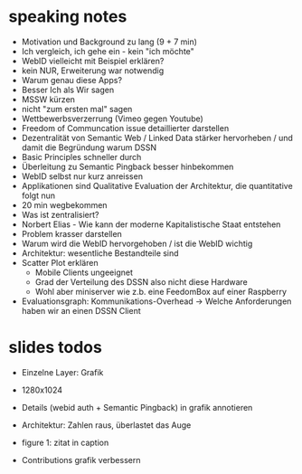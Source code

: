 # speaking notes

- Motivation und Background zu lang (9 + 7 min)
- Ich vergleich, ich gehe ein - kein "ich möchte"
- WebID vielleicht mit Beispiel erklären?
- kein NUR, Erweiterung war notwendig
- Warum genau diese Apps?
- Besser Ich als Wir sagen
- MSSW kürzen
- nicht "zum ersten mal" sagen
- Wettbewerbsverzerrung (Vimeo gegen Youtube)
- Freedom of Communcation issue detaillierter darstellen
- Dezentralität von Semantic Web / Linked Data stärker hervorheben / und damit
  die Begründung warum DSSN
- Basic Principles schneller durch
- Überleitung zu Semantic Pingback besser hinbekommen
- WebID selbst nur kurz anreissen
- Applikationen sind Qualitative Evaluation der Architektur, die quantitative
  folgt nun
- 20 min wegbekommen
- Was ist zentralisiert?
- Norbert Elias - Wie kann der moderne Kapitalistische Staat entstehen
- Problem krasser darstellen
- Warum wird die WebID hervorgehoben / ist die WebID wichtig
- Architektur: wesentliche Bestandteile sind
- Scatter Plot erklären
    - Mobile Clients ungeeignet
    - Grad der Verteilung des DSSN also nicht diese Hardware
    - Wohl aber miniserver wie z.b. eine FeedomBox auf einer Raspberry
- Evaluationsgraph: Kommunikations-Overhead -> Welche Anforderungen haben wir
  an einen DSSN Client

# slides todos

- Einzelne Layer: Grafik 
- 1280x1024
- Details (webid auth + Semantic Pingback) in grafik annotieren

- Architektur: Zahlen raus, überlastet das Auge

- figure 1: zitat in caption
- Contributions grafik verbessern

